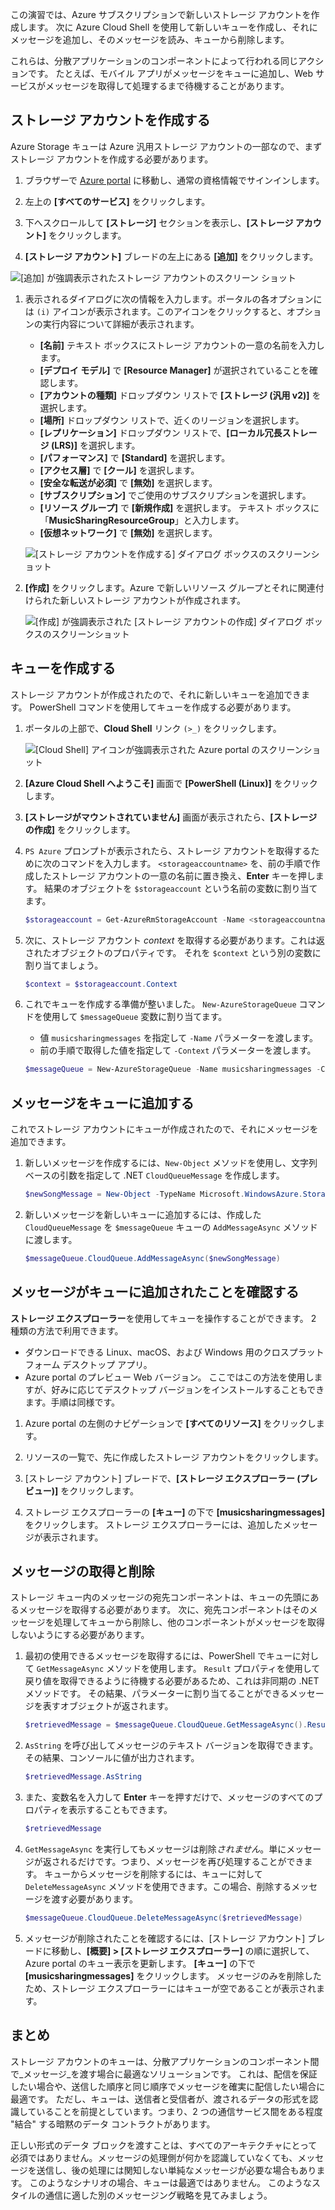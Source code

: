 この演習では、Azure サブスクリプションで新しいストレージ アカウントを作成します。 次に Azure Cloud Shell を使用して新しいキューを作成し、それにメッセージを追加し、そのメッセージを読み、キューから削除します。

これらは、分散アプリケーションのコンポーネントによって行われる同じアクションです。 たとえば、モバイル アプリがメッセージをキューに追加し、Web サービスがメッセージを取得して処理するまで待機することがあります。

## <a name="create-a-storage-account"></a>ストレージ アカウントを作成する

Azure Storage キューは Azure 汎用ストレージ アカウントの一部なので、まずストレージ アカウントを作成する必要があります。

1. ブラウザーで [Azure portal](https://portal.azure.com?azure-portal=true) に移動し、通常の資格情報でサインインします。

1. 左上の **[すべてのサービス]** をクリックします。

1. 下へスクロールして **[ストレージ]** セクションを表示し、**[ストレージ アカウント]** をクリックします。

1. **[ストレージ アカウント]** ブレードの左上にある **[追加]** をクリックします。

  ![[追加] が強調表示されたストレージ アカウントのスクリーン ショット](../media-draft/4-create-a-storage-account-1.png)

1. 表示されるダイアログに次の情報を入力します。ポータルの各オプションには `(i)` アイコンが表示されます。このアイコンをクリックすると、オプションの実行内容について詳細が表示されます。

    - **[名前]** テキスト ボックスにストレージ アカウントの一意の名前を入力します。
    - **[デプロイ モデル]** で **[Resource Manager]** が選択されていることを確認します。
    - **[アカウントの種類]** ドロップダウン リストで **[ストレージ (汎用 v2)]** を選択します。
    - **[場所]** ドロップダウン リストで、近くのリージョンを選択します。
    - **[レプリケーション]** ドロップダウン リストで、**[ローカル冗長ストレージ (LRS)]** を選択します。
    - **[パフォーマンス]** で **[Standard]** を選択します。
    - **[アクセス層]** で **[クール]** を選択します。
    - **[安全な転送が必須]** で **[無効]** を選択します。
    - **[サブスクリプション]** でご使用のサブスクリプションを選択します。
    - **[リソース グループ]** で **[新規作成]** を選択します。 テキスト ボックスに「**MusicSharingResourceGroup**」と入力します。
    - **[仮想ネットワーク]** で **[無効]** を選択します。 

    ![[ストレージ アカウントを作成する] ダイアログ ボックスのスクリーンショット](../media-draft/4-create-a-storage-account-2.png)

1. **[作成]** をクリックします。Azure で新しいリソース グループとそれに関連付けられた新しいストレージ アカウントが作成されます。

    ![[作成] が強調表示された [ストレージ アカウントの作成] ダイアログ ボックスのスクリーンショット](../media-draft/4-create-a-storage-account-3.png)

## <a name="create-a-queue"></a>キューを作成する

ストレージ アカウントが作成されたので、それに新しいキューを追加できます。 PowerShell コマンドを使用してキューを作成する必要があります。

1. ポータルの上部で、**Cloud Shell** リンク `(>_)` をクリックします。

    ![[Cloud Shell] アイコンが強調表示された Azure portal のスクリーンショット](../media-draft/4-create-a-storage-queue-1.png)

1. **[Azure Cloud Shell へようこそ]** 画面で **[PowerShell (Linux)]** をクリックします。

1. **[ストレージがマウントされていません]** 画面が表示されたら、**[ストレージの作成]** をクリックします。

1. `PS Azure` プロンプトが表示されたら、ストレージ アカウントを取得するために次のコマンドを入力します。 `<storageaccountname>` を、前の手順で作成したストレージ アカウントの一意の名前に置き換え、**Enter** キーを押します。 結果のオブジェクトを `$storageaccount` という名前の変数に割り当てます。

    ```powershell
    $storageaccount = Get-AzureRmStorageAccount -Name <storageaccountname> -ResourceGroup  MusicSharingResourceGroup
    ```

1. 次に、ストレージ アカウント _context_ を取得する必要があります。これは返されたオブジェクトのプロパティです。 それを `$context` という別の変数に割り当てましょう。

    ```powershell
    $context = $storageaccount.Context
    ```

1. これでキューを作成する準備が整いました。 `New-AzureStorageQueue` コマンドを使用して `$messageQueue` 変数に割り当てます。
    - 値 `musicsharingmessages` を指定して `-Name` パラメーターを渡します。
    - 前の手順で取得した値を指定して `-Context` パラメーターを渡します。

    ```powershell
    $messageQueue = New-AzureStorageQueue -Name musicsharingmessages -Context $context
    ```

## <a name="add-a-message-to-the-queue"></a>メッセージをキューに追加する

これでストレージ アカウントにキューが作成されたので、それにメッセージを追加できます。

1. 新しいメッセージを作成するには、`New-Object` メソッドを使用し、文字列ベースの引数を指定して .NET `CloudQueueMessage` を作成します。

    ```powershell
    $newSongMessage = New-Object -TypeName Microsoft.WindowsAzure.Storage.Queue.CloudQueueMessage -ArgumentList "A new song has been added."
    ```

1. 新しいメッセージを新しいキューに追加するには、作成した `CloudQueueMessage` を `$messageQueue` キューの `AddMessageAsync` メソッドに渡します。

    ```powershell
    $messageQueue.CloudQueue.AddMessageAsync($newSongMessage)
    ```

## <a name="verify-the-message-was-queued"></a>メッセージがキューに追加されたことを確認する

**ストレージ エクスプローラー**を使用してキューを操作することができます。 2 種類の方法で利用できます。

- ダウンロードできる Linux、macOS、および Windows 用のクロスプラットフォーム デスクトップ アプリ。
- Azure portal のプレビュー Web バージョン。 ここではこの方法を使用しますが、好みに応じてデスクトップ バージョンをインストールすることもできます。手順は同様です。

1. Azure portal の左側のナビゲーションで **[すべてのリソース]** をクリックします。

1. リソースの一覧で、先に作成したストレージ アカウントをクリックします。

1. [ストレージ アカウント] ブレードで、**[ストレージ エクスプローラー (プレビュー)]** をクリックします。

1. ストレージ エクスプローラーの **[キュー]** の下で **[musicsharingmessages]** をクリックします。 ストレージ エクスプローラーには、追加したメッセージが表示されます。

## <a name="retrieve-and-remove-the-message"></a>メッセージの取得と削除

ストレージ キュー内のメッセージの宛先コンポーネントは、キューの先頭にあるメッセージを取得する必要があります。 次に、宛先コンポーネントはそのメッセージを処理してキューから削除し、他のコンポーネントがメッセージを取得しないようにする必要があります。

1. 最初の使用できるメッセージを取得するには、PowerShell でキューに対して `GetMessageAsync` メソッドを使用します。 `Result` プロパティを使用して戻り値を取得できるように待機する必要があるため、これは非同期の .NET メソッドです。 その結果、パラメーターに割り当てることができるメッセージを表すオブジェクトが返されます。

    ```powershell
    $retrievedMessage = $messageQueue.CloudQueue.GetMessageAsync().Result
    ```

1. `AsString` を呼び出してメッセージのテキスト バージョンを取得できます。その結果、コンソールに値が出力されます。

    ```powershell
    $retrievedMessage.AsString
    ```

1. また、変数名を入力して **Enter** キーを押すだけで、メッセージのすべてのプロパティを表示することもできます。

    ```powershell
    $retrievedMessage
    ```

1. `GetMessageAsync` を実行してもメッセージは削除*されません*。単にメッセージが返されるだけです。つまり、メッセージを再び処理することができます。 キューからメッセージを削除するには、キューに対して `DeleteMessageAsync` メソッドを使用できます。この場合、削除するメッセージを渡す必要があります。

    ```powershell
    $messageQueue.CloudQueue.DeleteMessageAsync($retrievedMessage)
    ```

1. メッセージが削除されたことを確認するには、[ストレージ アカウント] ブレードに移動し、**[概要] > [ストレージ エクスプローラー]** の順に選択して、Azure portal のキュー表示を更新します。 **[キュー]** の下で **[musicsharingmessages]** をクリックします。 メッセージのみを削除したため、ストレージ エクスプローラーにはキューが空であることが表示されます。


## <a name="summary"></a>まとめ
ストレージ アカウントのキューは、分散アプリケーションのコンポーネント間で_メッセージ_を渡す場合に最適なソリューションです。 これは、配信を保証したい場合や、送信した順序と同じ順序でメッセージを確実に配信したい場合に最適です。 ただし、キューは、送信者と受信者が、渡されるデータの形式を認識していることを前提としています。つまり、2 つの通信サービス間をある程度 "結合" する暗黙のデータ コントラクトがあります。

正しい形式のデータ ブロックを渡すことは、すべてのアーキテクチャにとって必須ではありません。メッセージの処理側が何かを認識していなくても、メッセージを送信し、後の処理には関知しない単純なメッセージが必要な場合もあります。 このようなシナリオの場合、キューは最適ではありません。 このようなスタイルの通信に適した別のメッセージング戦略を見てみましょう。